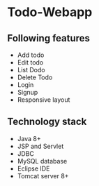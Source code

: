 # Todo-Webapp

## Following features
- Add todo
- Edit todo
- List Dodo
- Delete Todo
- Login
- Signup
- Responsive layout

## Technology stack
- Java 8+
- JSP and Servlet
- JDBC
- MySQL database
- Eclipse IDE
- Tomcat server 8+

